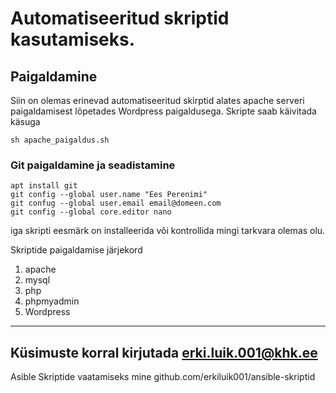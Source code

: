 # Automatiseeritud skriptid kasutamiseks.
## Paigaldamine
Siin on olemas erinevad automatiseeritud skirptid alates apache serveri paigaldamisest lõpetades Wordpress paigaldusega.
Skripte saab käivitada käsuga
```
sh apache_paigaldus.sh
```
### Git paigaldamine ja seadistamine
```
apt install git
git config --global user.name "Ees Perenimi"
git confug --global user.email email@domeen.com
git config --global core.editor nano
```

iga skripti eesmärk on installeerida või kontrollida mingi tarkvara olemas olu.

Skriptide paigaldamise järjekord
1. apache
2. mysql
3. php
4. phpmyadmin
5. Wordpress

---
Küsimuste korral kirjutada erki.luik.001@khk.ee
---

Asible Skriptide vaatamiseks mine github.com/erkiluik001/ansible-skriptid
